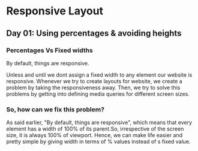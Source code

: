 # Responsive Layout

## Day 01: Using percentages & avoiding heights
### Percentages Vs Fixed widths

 By default, things are responsive.

 Unless and until we dont assign a fixed width to any element our website is responsive.
 Whenever we try to create layouts for website, we create a problem by taking the responsiveness away.
 Then, we try to solve this problems by getting into defining media queries for different screen sizes.

### So, how can we fix this problem?
As said earlier, "By default, things are responsive", which means that every element has a width of 100% of its parent.So, irrespective of the screen size, it is always 100% of viewport.
Hence, we can make life easier and pretty simple by giving width in terms of % values instead of s fixed value.


 

